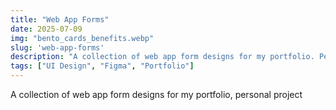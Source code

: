 ```yaml
---
title: "Web App Forms"
date: 2025-07-09
img: "bento_cards_benefits.webp"
slug: 'web-app-forms'
description: "A collection of web app form designs for my portfolio. Personal project."
tags: ["UI Design", "Figma", "Portfolio"]
---
```


A collection of web app form designs for my portfolio, personal project
